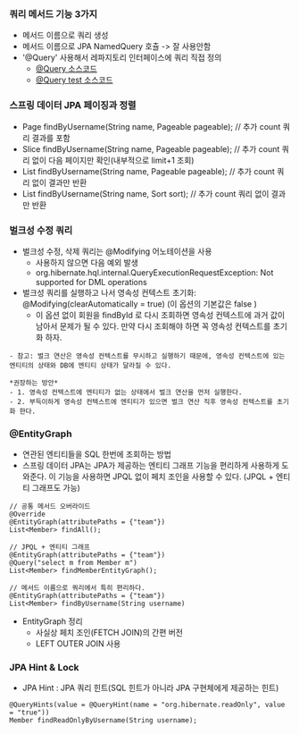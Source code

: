 ### 쿼리 메서드 기능 3가지

- 메서드 이름으로 쿼리 생성
- 메서드 이름으로 JPA NamedQuery 호츌 -> 잘 사용안함
- '@Query' 사용해서 레파지토리 인터페이스에 쿼리 직접 정의
    - <a href="https://github.com/kkyu8925/jpa-with-spring-boot/blob/main/data-jpa/src/main/java/study/datajpa/repository/MemberRepository.java">
      @Query 소스코드</a>
    - <a href="https://github.com/kkyu8925/jpa-with-spring-boot/blob/main/data-jpa/src/test/java/study/datajpa/repository/MemberRepositoryTest.java">
      @Query test 소스코드</a>

### 스프링 데이터 JPA 페이징과 정렬

- Page<Member> findByUsername(String name, Pageable pageable); // 추가 count 쿼리 결과를 포함
- Slice<Member> findByUsername(String name, Pageable pageable); // 추가 count 쿼리 없이 다음 페이지만 확인(내부적으로 limit+1 조회)
- List<Member> findByUsername(String name, Pageable pageable); // 추가 count 쿼리 없이 결과만 반환
- List<Member> findByUsername(String name, Sort sort); // 추가 count 쿼리 없이 결과만 반환

### 벌크성 수정 쿼리

- 벌크성 수정, 삭제 쿼리는 @Modifying 어노테이션을 사용
    - 사용하지 않으면 다음 예외 발생
    - org.hibernate.hql.internal.QueryExecutionRequestException: Not supported for DML operations
- 벌크성 쿼리를 실행하고 나서 영속성 컨텍스트 초기화: @Modifying(clearAutomatically = true) (이 옵션의 기본값은 false )
    - 이 옵션 없이 회원을 findById 로 다시 조회하면 영속성 컨텍스트에 과거 값이 남아서 문제가 될 수 있다. 만약 다시 조회해야 하면 꼭 영속성 컨텍스트를 초기화 하자.

```text
- 참고: 벌크 연산은 영속성 컨텍스트를 무시하고 실행하기 때문에, 영속성 컨텍스트에 있는 엔티티의 상태와 DB에 엔티티 상태가 달라질 수 있다.

*권장하는 방안*
- 1. 영속성 컨텍스트에 엔티티가 없는 상태에서 벌크 연산을 먼저 실행한다.
- 2. 부득이하게 영속성 컨텍스트에 엔티티가 있으면 벌크 연산 직후 영속성 컨텍스트를 초기화 한다.
```

### @EntityGraph

- 연관된 엔티티들을 SQL 한번에 조회하는 방법
- 스프링 데이터 JPA는 JPA가 제공하는 엔티티 그래프 기능을 편리하게 사용하게 도와준다. 이 기능을 사용하면 JPQL 없이 페치 조인을 사용할 수 있다. (JPQL + 엔티티 그래프도 가능)

```text
// 공통 메서드 오버라이드
@Override
@EntityGraph(attributePaths = {"team"})
List<Member> findAll();

// JPQL + 엔티티 그래프
@EntityGraph(attributePaths = {"team"})
@Query("select m from Member m")
List<Member> findMemberEntityGraph();

// 메서드 이름으로 쿼리에서 특히 편리하다.
@EntityGraph(attributePaths = {"team"})
List<Member> findByUsername(String username)
```

- EntityGraph 정리
    - 사실상 페치 조인(FETCH JOIN)의 간편 버전
    - LEFT OUTER JOIN 사용

### JPA Hint & Lock

- JPA Hint : JPA 쿼리 힌트(SQL 힌트가 아니라 JPA 구현체에게 제공하는 힌트)

```text
@QueryHints(value = @QueryHint(name = "org.hibernate.readOnly", value = "true"))
Member findReadOnlyByUsername(String username);
```